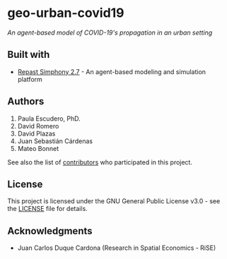# geo-urban-covid19

*An agent-based model of COVID-19's propagation in an urban setting*

## Built with

* [Repast Simphony 2.7](https://repast.github.io/) - An agent-based modeling and simulation platform

## Authors

1. Paula Escudero, PhD.
2. David Romero
3. David Plazas
4. Juan Sebastián Cárdenas
5. Mateo Bonnet

See also the list of [contributors](https://github.com/dromero1/GeoCampusPandemic/contributors) who participated in this project.

## License

This project is licensed under the GNU General Public License v3.0 - see the [LICENSE](LICENSE) file for details.

## Acknowledgments

* Juan Carlos Duque Cardona (Research in Spatial Economics - RiSE)
